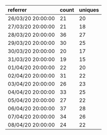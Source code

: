 | referrer          | count | uniques |
| :---------------- | :---- | :------ |
| 26/03/20 20:00:00 | 21    | 20      |
| 27/03/20 20:00:00 | 21    | 18      |
| 28/03/20 20:00:00 | 36    | 27      |
| 29/03/20 20:00:00 | 30    | 25      |
| 30/03/20 20:00:00 | 20    | 17      |
| 31/03/20 20:00:00 | 19    | 15      |
| 01/04/20 20:00:00 | 22    | 20      |
| 02/04/20 20:00:00 | 31    | 22      |
| 03/04/20 20:00:00 | 26    | 23      |
| 04/04/20 20:00:00 | 33    | 25      |
| 05/04/20 20:00:00 | 27    | 22      |
| 06/04/20 20:00:00 | 37    | 28      |
| 07/04/20 20:00:00 | 34    | 26      |
| 08/04/20 20:00:00 | 24    | 22      |